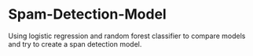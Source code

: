 # Spam-Detection-Model
Using logistic regression and random forest classifier to compare models and try to create a span detection model. 
